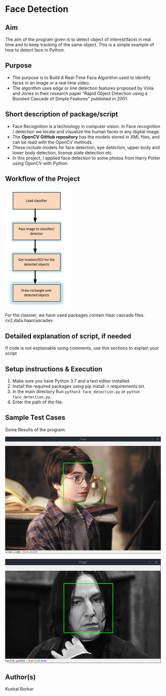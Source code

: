 # Face Detection

## Aim

The aim of the program given is to detect object of interest(face) in real time and to keep tracking of the same object. This is a simple example of how to detect face in Python.


## Purpose

- The purpose is to Build A Real-Time Face Algorithm used to identify faces in an image or a real time video.
- The algorithm uses edge or line detection features proposed by Viola and Jones in their research paper “Rapid Object Detection using a Boosted Cascade of Simple Features” published in 2001.


## Short description of package/script

- Face Recognition is a technology in computer vision. In Face recognition / detection we locate and visualize the human faces in any digital image.
- The __OpenCV GitHub repository__ has the models stored in XML files, and can be read with the OpenCV methods.
- These include models for face detection, eye detection, upper body and lower body detection, license plate detection etc.
- In this project, I applied face detection to some photos from Harry Potter using OpenCV with Python.


## Workflow of the Project

![Professor Snape](./images/Flow_FaceDetection_OpenCV.jpg)

For the classier, we have used packages contain Haar cascade files. cv2.data.haarcascades

## Detailed explanation of script, if needed

If code is not explainable using comments, use this sections to explain your script


## Setup instructions \& Execution

1. Make sure you have Python 3.7 and a text editor installed.
2. Install the required packages using pip install -r requirements.txt.
3. In the main directory Run `python3 face_detection.py` or `python face_detection.py`.
4. Enter the path of the file.


## Sample Test Cases

Some Results of the program:

![Harry Potter](./images/harry.png)

![Professor Snape](./images/snape.png)


## Author(s)

Kushal Borkar

